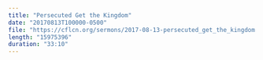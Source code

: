 ```yaml
---
title: "Persecuted Get the Kingdom"
date: "20170813T100000-0500"
file: "https://cflcn.org/sermons/2017-08-13-persecuted_get_the_kingdom.m4a"
length: "15975396"
duration: "33:10"
---
```

